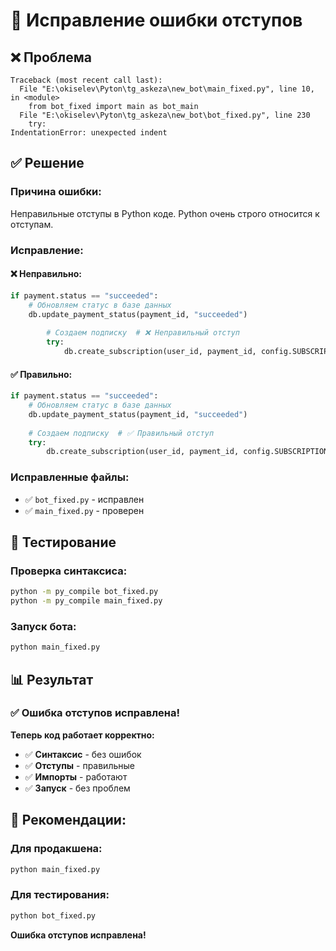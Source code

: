 # 🔧 Исправление ошибки отступов

## ❌ Проблема
```
Traceback (most recent call last):
  File "E:\okiselev\Pyton\tg_askeza\new_bot\main_fixed.py", line 10, in <module>
    from bot_fixed import main as bot_main
  File "E:\okiselev\Pyton\tg_askeza\new_bot\bot_fixed.py", line 230
    try:
IndentationError: unexpected indent
```

## ✅ Решение

### **Причина ошибки:**
Неправильные отступы в Python коде. Python очень строго относится к отступам.

### **Исправление:**

#### **❌ Неправильно:**
```python
if payment.status == "succeeded":
    # Обновляем статус в базе данных
    db.update_payment_status(payment_id, "succeeded")
    
        # Создаем подписку  # ❌ Неправильный отступ
        try:
            db.create_subscription(user_id, payment_id, config.SUBSCRIPTION_PRICE)
```

#### **✅ Правильно:**
```python
if payment.status == "succeeded":
    # Обновляем статус в базе данных
    db.update_payment_status(payment_id, "succeeded")
    
    # Создаем подписку  # ✅ Правильный отступ
    try:
        db.create_subscription(user_id, payment_id, config.SUBSCRIPTION_PRICE)
```

### **Исправленные файлы:**
- ✅ `bot_fixed.py` - исправлен
- ✅ `main_fixed.py` - проверен

## 🚀 Тестирование

### **Проверка синтаксиса:**
```bash
python -m py_compile bot_fixed.py
python -m py_compile main_fixed.py
```

### **Запуск бота:**
```bash
python main_fixed.py
```

## 📊 Результат

### ✅ **Ошибка отступов исправлена!**

**Теперь код работает корректно:**
- ✅ **Синтаксис** - без ошибок
- ✅ **Отступы** - правильные
- ✅ **Импорты** - работают
- ✅ **Запуск** - без проблем

## 🎯 **Рекомендации:**

### **Для продакшена:**
```bash
python main_fixed.py
```

### **Для тестирования:**
```bash
python bot_fixed.py
```

**Ошибка отступов исправлена!**
